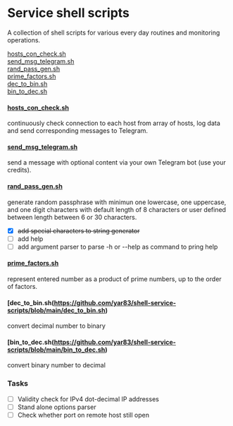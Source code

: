 # Service shell scripts
A collection of shell scripts for various every day routines and monitoring operations.

[hosts_con_check.sh](#hosts_con_checksh)<br>
[send_msg_telegram.sh](#send_msg_telegramsh)<br>
[rand_pass_gen.sh](#rand_pass_gensh)<br>
[prime_factors.sh](#prime_numberssh)<br>
[dec_to_bin.sh](#dec_to_binsh)<br>
[bin_to_dec.sh](#bin_to_decsh)<br>

#### [hosts_con_check.sh](https://github.com/yar83/shell-service-scripts/blob/main/hosts_con_check.sh)
continuously check connection to each host from array of hosts, log data and send corresponding messages to Telegram.
#### [send_msg_telegram.sh](https://github.com/yar83/shell-service-scripts/blob/main/send_msg_telegram.sh)
send a message with optional content via your own Telegram bot (use your credits).
#### [rand_pass_gen.sh](https://github.com/yar83/shell-service-scripts/blob/main/rand_pass_gen.sh)
generate random passphrase with minimun one lowercase, one uppercase, and one digit characters with default length of 8 characters or user defined between length between 6 or 30 characters.
- [x] ~~add special characters to string generator~~
- [ ] add help 
- [ ] add argument parser to parse -h or --help as command to pring help
#### [prime_factors.sh](https://github.com/yar83/shell-service-scripts/blob/main/rand_pass_gen.sh)
represent entered number as a product of prime numbers, up to the order of factors.
#### [dec_to_bin.sh(https://github.com/yar83/shell-service-scripts/blob/main/dec_to_bin.sh)
convert decimal number to binary
#### [bin_to_dec.sh(https://github.com/yar83/shell-service-scripts/blob/main/bin_to_dec.sh)
convert binary number to decimal




### Tasks
- [ ] Validity check for IPv4 dot-decimal IP addresses
- [ ] Stand alone options parser
- [ ] Check whether port on remote host still open
